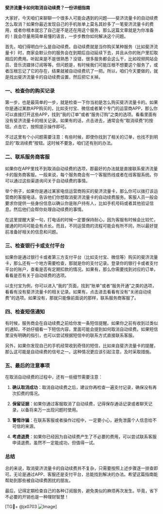 **斐济流量卡如何取消自动续费？一份详细指南**

大家好，今天咱们来聊聊一个很多人可能会遇到的问题——斐济流量卡的自动续费怎么取消？如果你最近发现自己的手机账单上莫名其妙多了一笔斐济流量卡的费用，或者你根本就忘了自己是不是还在用这个服务，那么这篇文章就是为你准备的！我会尽量用简单易懂的语言，一步步教你如何解决这个问题。

首先，咱们得明白什么是自动续费。自动续费就是当你购买某种服务（比如斐济流量卡）时，商家会默认你的服务会在到期后自动延续下去，并且从你的账户里扣取相应的费用。听起来是不是很熟悉？没错，很多服务都会这么干，比如视频网站会员、音乐流媒体订阅等等。但问题是，有时候我们可能压根不想要这个服务了，或者压根忘记了它的存在，结果就被自动续费坑了一把。所以，咱们今天要做的，就是找出斐济流量卡的自动续费设置，然后把它关掉。

### 一、检查你的购买记录

第一步，也是最简单的一步，就是检查一下你当初是怎么购买斐济流量卡的。如果你是通过某款APP购买的，比如支付宝、微信或者某个专门的运营商APP，那么你可以直接打开这些APP，找到“我的订单”或者“服务订购”之类的选项。看看里面有没有斐济流量卡的相关记录。如果有的话，点击进去，通常会有“取消续费”的按钮。点击它，按照提示操作即可。

不过这里有个小问题需要注意：有些时候，即使你找到了相关的订单，也找不到明显的“取消续费”按钮。这时候不要急，咱们还有别的办法。

### 二、联系服务商客服

如果你在APP里找不到取消自动续费的选项，那最好的办法就是直接联系斐济流量卡的服务商客服。一般来说，每个服务商会有一个客服热线或者在线客服系统。你可以通过这些渠道询问关于自动续费的事情。

举个例子，如果你是通过某家电信运营商购买的斐济流量卡，那么你可以拨打该运营商的客服电话，告诉他们你想取消斐济流量卡的自动续费服务。客服人员一般会要求你提供一些身份信息以确认你是账户持有人，比如手机号码或者其他验证信息。然后他们会帮你处理自动续费的事情。

在这里提醒大家一句，打电话的时候一定要保持耐心，因为客服有时候会比较忙，接通的时间可能会有点长。而且，不同运营商的流程可能会有所不同，所以最好提前准备好相关的信息和问题。

### 三、检查银行卡或支付平台

如果你是通过银行卡或者第三方支付平台（比如支付宝、微信等）购买的斐济流量卡，那么还有一个地方需要检查，那就是你的支付记录。登录你的银行卡或者支付平台的账户，查看是否有定期扣款的情况。如果有，那么你需要找到对应的订单，看看是否有关于自动续费的选项。

以支付宝为例，你可以进入“我的”页面，找到“账单”或者“服务开通”之类的选项，看看有没有斐济流量卡的相关记录。如果有，点击进去看看有没有“关闭自动续费”的选项。如果没有，那就只能像前面说的那样，联系服务商客服了。

### 四、检查短信通知

有时候，服务商会在自动续费之前给你发一条短信提醒。如果你之前有收到过类似的通知，不妨仔细看一下短信内容，里面可能会提到如何取消自动续费。如果短信里没有明确的指引，也可以尝试根据短信中的联系方式直接联系客服。

另外，如果你发现自己的手机经常收到奇怪的短信，比如来自斐济流量卡的提醒，那么这可能是自动续费的信号之一。这种情况更应该引起注意，及时采取措施。

### 五、最后的注意事项

在取消自动续费的过程中，还有一些细节需要注意：

1. **确认取消成功**：取消自动续费之后，建议你再检查一遍支付记录，确保没有再次扣费的情况。
   
2. **保留证据**：如果你通过客服取消了自动续费，记得保存通话记录或者聊天记录，以备将来万一出现问题时使用。

3. **警惕诈骗**：在联系客服或者操作过程中，一定要小心，避免泄露个人信息给不可信的来源。

4. **考虑退费**：如果你已经因为自动续费产生了不必要的费用，可以尝试联系客服申请退费。虽然不一定能成功，但值得一试。

### 总结

总的来说，取消斐济流量卡的自动续费并不复杂，只需要按照上述步骤逐一排查即可。无论是通过APP、客服还是支付平台，总能找到解决的办法。希望这篇指南能帮助到那些被自动续费困扰的朋友。

最后，记得定期检查自己的各种订阅服务，避免类似的麻烦再次发生。毕竟，省下不必要的开销也是一种理财智慧！

[TG💪+ @jx0703 ![Image](https://github.com/user-attachments/assets/dbca1d08-cadb-493c-b0ec-ad6f7a83f270)]